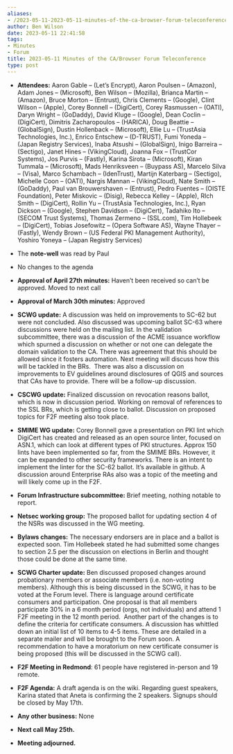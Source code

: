 ```yaml
---
aliases:
- /2023-05-11-2023-05-11-minutes-of-the-ca-browser-forum-teleconference/
author: Ben Wilson
date: 2023-05-11 22:41:58
tags:
- Minutes
- Forum
title: 2023-05-11 Minutes of the CA/Browser Forum Teleconference
type: post
---
```


- **Attendees:** Aaron Gable – (Let’s Encrypt), Aaron Poulsen – (Amazon), Adam Jones – (Microsoft), Ben Wilson – (Mozilla), Brianca Martin – (Amazon), Bruce Morton – (Entrust), Chris Clements – (Google), Clint Wilson – (Apple), Corey Bonnell – (DigiCert), Corey Rasmussen – (OATI), Daryn Wright – (GoDaddy), David Kluge – (Google), Dean Coclin – (DigiCert), Dimitris Zacharopoulos – (HARICA), Doug Beattie – (GlobalSign), Dustin Hollenback – (Microsoft), Ellie Lu – (TrustAsia Technologies, Inc.), Enrico Entschew – (D-TRUST), Fumi Yoneda – (Japan Registry Services), Inaba Atsushi – (GlobalSign), Inigo Barreira – (Sectigo), Janet Hines – (VikingCloud), Joanna Fox – (TrustCor Systems), Jos Purvis – (Fastly), Karina Sirota – (Microsoft), Kiran Tummala – (Microsoft), Mads Henriksveen – (Buypass AS), Marcelo Silva – (Visa), Marco Schambach – (IdenTrust), Martijn Katerbarg – (Sectigo), Michelle Coon – (OATI), Nargis Mannan – (VikingCloud), Nate Smith – (GoDaddy), Paul van Brouwershaven – (Entrust), Pedro Fuentes – (OISTE Foundation), Peter Miskovic – (Disig), Rebecca Kelley – (Apple), RIch Smith – (DigiCert), Rollin Yu – (TrustAsia Technologies, Inc.), Ryan Dickson – (Google), Stephen Davidson – (DigiCert), Tadahiko Ito – (SECOM Trust Systems), Thomas Zermeno – (SSL.com), Tim Hollebeek – (DigiCert), Tobias Josefowitz – (Opera Software AS), Wayne Thayer – (Fastly), Wendy Brown – (US Federal PKI Management Authority), Yoshiro Yoneya – (Japan Registry Services)

- The **note-well** was read by Paul

- No changes to the agenda

- **Approval of April 27th minutes:** Haven’t been received so can’t be approved. Moved to next call

- **Approval of March 30th minutes:** Approved

- **SCWG update:** A discussion was held on improvements to SC-62 but were not concluded. Also discussed was upcoming ballot SC-63 where discussions were held on the mailing list. In the validation subcommittee, there was a discussion of the ACME issuance workflow which spurned a discussion on whether or not one can delegate the domain validation to the CA. There was agreement that this should be allowed since it fosters automation. Next meeting will discuss how this will be tackled in the BRs.  There was also a discussion on improvements to EV guidelines around disclosures of QGIS and sources that CAs have to provide. There will be a follow-up discussion.

- **CSCWG update:** Finalized discussion on revocation reasons ballot, which is now in discussion period. Working on removal of references to the SSL BRs, which is getting close to ballot. Discussion on proposed topics for F2F meeting also took place.

- **SMIME WG update:** Corey Bonnell gave a presentation on PKI lint which DigiCert has created and released as an open source linter, focused on ASN.1, which can look at different types of PKI structures. Approx 150 lints have been implemented so far, from the SMIME BRs. However, it can be expanded to other security frameworks. There is an intent to implement the linter for the SC-62 ballot. It’s available in github. A discussion around Enterprise RAs also was a topic of the meeting and will likely come up in the F2F.

- **Forum Infrastructure subcommittee:** Brief meeting, nothing notable to report.

- **Netsec working group:** The proposed ballot for updating section 4 of the NSRs was discussed in the WG meeting.

- **Bylaws changes:** The necessary endorsers are in place and a ballot is expected soon. Tim Hollebeek stated he had submitted some changes to section 2.5 per the discussion on elections in Berlin and thought those could be done at the same time.

- **SCWG Charter update:** Ben discussed proposed changes around probationary members or associate members (i.e. non-voting members). Although this is being discussed in the SCWG, it has to be voted at the Forum level. There is language around certificate consumers and participation. One proposal is that all members participate 30% in a 6 month period (orgs, not individuals) and attend 1 F2F meeting in the 12 month period.  Another part of the changes is to define the criteria for certificate consumers. A discussion has whittled down an initial list of 10 items to 4-5 items. These are detailed in a separate mailer and will be brought to the Forum soon. A recommendation to have a moratorium on new certificate consumer is being proposed (this will be discussed in the SCWG call).

- **F2F Meeting in Redmond**: 61 people have registered in-person and 19 remote.

- **F2F Agenda:** A draft agenda is on the wiki. Regarding guest speakers, Karina stated that Aneta is confirming the 2 speakers. Signups should be closed by May 17th.

- **Any other business:** None

- **Next call May 25th.**

- **Meeting adjourned.**